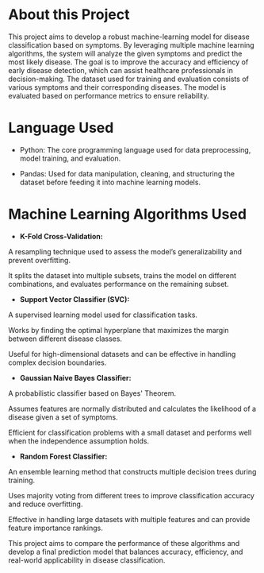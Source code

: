 # About this Project
This project aims to develop a robust machine-learning model for disease classification based on symptoms. By leveraging multiple machine learning algorithms, the system will analyze the given symptoms and predict the most likely disease. The goal is to improve the accuracy and efficiency of early disease detection, which can assist healthcare professionals in decision-making. The dataset used for training and evaluation consists of various symptoms and their corresponding diseases. The model is evaluated based on performance metrics to ensure reliability.

# Language Used
- Python: The core programming language used for data preprocessing, model training, and evaluation.

- Pandas: Used for data manipulation, cleaning, and structuring the dataset before feeding it into machine learning models.

# Machine Learning Algorithms Used
- **K-Fold Cross-Validation:**

A resampling technique used to assess the model’s generalizability and prevent overfitting.

It splits the dataset into multiple subsets, trains the model on different combinations, and evaluates performance on the remaining subset.

- **Support Vector Classifier (SVC):**

A supervised learning model used for classification tasks.

Works by finding the optimal hyperplane that maximizes the margin between different disease classes.

Useful for high-dimensional datasets and can be effective in handling complex decision boundaries.

- **Gaussian Naive Bayes Classifier:**

A probabilistic classifier based on Bayes' Theorem.

Assumes features are normally distributed and calculates the likelihood of a disease given a set of symptoms.

Efficient for classification problems with a small dataset and performs well when the independence assumption holds.

- **Random Forest Classifier:**

An ensemble learning method that constructs multiple decision trees during training.

Uses majority voting from different trees to improve classification accuracy and reduce overfitting.

Effective in handling large datasets with multiple features and can provide feature importance rankings.

This project aims to compare the performance of these algorithms and develop a final prediction model that balances accuracy, efficiency, and real-world applicability in disease classification.


